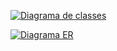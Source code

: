 
[![Diagrama de classes](https://img.shields.io/badge/Diagrama%20de%20classes-blue?style=for-the-badge)](https://github.com/andrefilipe1310/reconnect/tree/main/docs/diagrams/class_diagram.md)

[![Diagrama ER](https://img.shields.io/badge/Diagrama%20Entidade%20Relacionamento-blue?style=for-the-badge)](https://github.com/andrefilipe1310/reconnect/tree/main/docs/diagrams/er_diagram.md)
